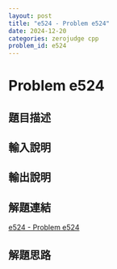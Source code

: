```yaml
---
layout: post
title: "e524 - Problem e524"
date: 2024-12-20
categories: zerojudge cpp
problem_id: e524
---
```


# Problem e524

## 題目描述



## 輸入說明



## 輸出說明



## 解題連結

[e524 - Problem e524](https://zerojudge.tw/ShowProblem?problemid=e524)

## 解題思路

